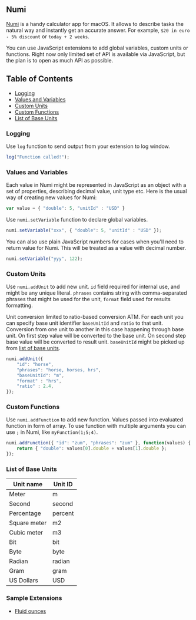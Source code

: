 ## Numi

[Numi](http://numi.io) is a handy calculator app for macOS. It allows to describe tasks the natural way and instantly get an accurate answer. For example, `$20 in euro - 5% discount` or `today + 2 weeks`. 

You can use JavaScript extensions to add global variables, custom units or functions. Right now only limited set of API is available via JavaScript, but the plan is to open as much API as possible.

## Table of Contents

* [Logging](#logging)
* [Values and Variables](#values-and-variables)
* [Custom Units](#custom-units)
* [Custom Functions](#custom-functions)
* [List of Base Units](#list-of-base-units)

### Logging

Use `log` function to send output from your extension to log window. 

```js
log("Function called!");
```

### Values and Variables

Each value in Numi might be represented in JavaScript as an object with a set of properties, describing decimal value, unit type etc. Here is the usual way of creating new values for Numi:

```js
var value = { "double": 5, "unitId" : "USD" }
```

Use `numi.setVariable` function to declare global variables. 

```js
numi.setVariable("xxx", { "double": 5, "unitId" : "USD" });
```

You can also use plain JavaScript numbers for cases when you'll need to return value for Numi. This will be treated as a value with decimal number.

```js
numi.setVariable("yyy", 122);
```

### Custom Units

Use `numi.addUnit` to add new unit. `id` field required for internal use, and might be any unique literal. `phrases` contains string with comma-separated phrases that might be used for the unit, `format` field used for results formatting. 

Unit conversion limited to ratio-based conversion ATM. For each unit you can specify base unit identifier `baseUnitId` and `ratio` to that unit. Conversion from one unit to another in this case happening through base unit. On first step value will be converted to the base unit. On second step base value will be converted to result unit. `baseUnitId` might be picked up from [list of base units](#list-of-base-units). 

```js
numi.addUnit({
    "id": "horse",
    "phrases": "horse, horses, hrs",
    "baseUnitId": "m",
    "format" : "hrs",
    "ratio" : 2.4,
});
```

### Custom Functions

Use `numi.addFunction` to add new function. Values passed into evaluated function in form of array. To use function with multiple arguments you can use `;` in Numi, like `myFunction(1;5;4)`.

```js
numi.addFunction({ "id": "zum", "phrases": "zum" }, function(values) {
    return { "double": values[0].double + values[1].double };
});
```

### List of Base Units

| Unit name | Unit ID |
| --- | --- |
| Meter | m |
| Second | second |
| Percentage | percent |
| Square meter | m2 |
| Cubic meter | m3 |
| Bit | bit |
| Byte | byte |
| Radian | radian |
| Gram | gram |
| US Dollars | USD |


### Sample Extensions

- [Fluid ounces](fluid-ounce.js)




